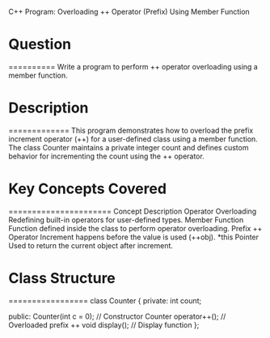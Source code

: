 C++ Program: Overloading ++ Operator (Prefix) Using Member Function

# Question
==========
Write a program to perform ++ operator overloading using a member function.



# Description
=============
This program demonstrates how to overload the prefix increment operator (++) for a user-defined class using a member function.
The class Counter maintains a private integer count and defines custom behavior for incrementing the count using the ++ operator.



# Key Concepts Covered
======================
Concept	Description
Operator Overloading	Redefining built-in operators for user-defined types.
Member Function	Function defined inside the class to perform operator overloading.
Prefix ++ Operator	Increment happens before the value is used (++obj).
*this Pointer	Used to return the current object after increment.



# Class Structure
=================
class Counter {
private:
    int count;

public:
    Counter(int c = 0);        // Constructor
    Counter operator++();      // Overloaded prefix ++
    void display();            // Display function
};
